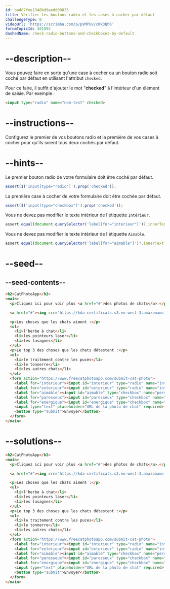 ```yaml
---
id: bad87fee1348bd9aedd08835
title: Vérifier les boutons radio et les cases à cocher par défaut
challengeType: 0
videoUrl: 'https://scrimba.com/p/pVMPUv/cWk3Qh6'
forumTopicId: 301094
dashedName: check-radio-buttons-and-checkboxes-by-default
---
```


# --description--

Vous pouvez faire en sorte qu'une case à cocher ou un bouton radio soit coché par défaut en utilisant l'attribut `checked`.

Pour ce faire, il suffit d'ajouter le mot "**checked**" à l'intérieur d'un élément de saisie. Par exemple :

```html
<input type="radio" name="nom-test" checked>
```

# --instructions--

Configurez le premier de vos boutons radio et la première de vos cases à cocher pour qu'ils soient tous deux cochés par défaut.

# --hints--

Le premier bouton radio de votre formulaire doit être coché par défaut.

```js
assert($('input[type="radio"]').prop('checked'));
```

La première case à cocher de votre formulaire doit être cochée par défaut.

```js
assert($('input[type="checkbox"]').prop('checked'));
```

Vous ne devez pas modifier le texte intérieur de l'étiquette `Intérieur`.

```js
assert.equal(document.querySelector('label[for="interieur"]')?.innerText?.trim(), 'Intérieur');
```

Vous ne devez pas modifier le texte intérieur de l'étiquette `Aimable`.

```js
assert.equal(document.querySelector('label[for="aimable"]')?.innerText?.trim(), 'Aimable');
```

# --seed--

## --seed-contents--

```html
<h2>CatPhotoApp</h2>
<main>
  <p>Cliquez ici pour voir plus <a href="#">des photos de chats</a>.</p>

  <a href="#"><img src="https://kda-certificats.s3.eu-west-3.amazonaws.com/relaxing_cat_4b5892f189.jpg?7969519" alt="Un joli chat orange couché sur le dos."></a>

  <p>Les choses que les chats aiment :</p>
  <ul>
    <li>l'herbe à chat</li>
    <li>les pointeurs laser</li>
    <li>les lasagnes</li>
  </ul>
  <p>Le top 3 des choses que les chats détestent :</p>
  <ol>
    <li>le traitement contre les puces</li>
    <li>le tonnerre</li>
    <li>les autres chats</li>
  </ol>
  <form action="https://www.freecatphotoapp.com/submit-cat-photo">
    <label for="interieur"><input id="interieur" type="radio" name="interieur-exterieur" value="interieur"> Intérieur</label>
    <label for="exterieur"><input id="exterieur" type="radio" name="interieur-exterieur" value="exterieur"> Extérieur</label><br>
    <label for="aimable"><input id="aimable" type="checkbox" name="personnalite" value="aimable"> Aimable</label>
    <label for="paresseux"><input id="paresseux" type="checkbox" name="personnalite" value="paresseux"> Paresseux</label>
    <label for="energique"><input id="energique" type="checkbox" name="personnalite" value="energique"> Énergique</label><br>
    <input type="text" placeholder="URL de la photo de chat" required>
    <button type="submit">Envoyer</button>
  </form>
</main>
```

# --solutions--

```html
<h2>CatPhotoApp</h2>
<main>
  <p>Cliquez ici pour voir plus <a href="#">des photos de chats</a>.</p>

  <a href="#"><img src="https://kda-certificats.s3.eu-west-3.amazonaws.com/relaxing_cat_4b5892f189.jpg?7969519" alt="Un joli chat orange couché sur le dos."></a>

  <p>Les choses que les chats aiment :</p>
  <ul>
    <li>l'herbe à chat</li>
    <li>les pointeurs laser</li>
    <li>les lasagnes</li>
  </ul>
  <p>Le top 3 des choses que les chats détestent :</p>
  <ol>
    <li>le traitement contre les puces</li>
    <li>le tonnerre</li>
    <li>les autres chats</li>
  </ol>
  <form action="https://www.freecatphotoapp.com/submit-cat-photo">
    <label for="interieur"><input id="interieur" type="radio" name="interieur-exterieur" value="interieur" checked> Intérieur</label>
    <label for="exterieur"><input id="exterieur" type="radio" name="interieur-exterieur" value="exterieur"> Extérieur</label><br>
    <label for="aimable"><input id="aimable" type="checkbox" name="personnalite" value="aimable" checked> Aimable</label>
    <label for="paresseux"><input id="paresseux" type="checkbox" name="personnalite" value="paresseux"> Paresseux</label>
    <label for="energique"><input id="energique" type="checkbox" name="personnalite" value="energique"> Énergique</label><br>
    <input type="text" placeholder="URL de la photo de chat" required>
    <button type="submit">Envoyer</button>
  </form>
</main>
```
